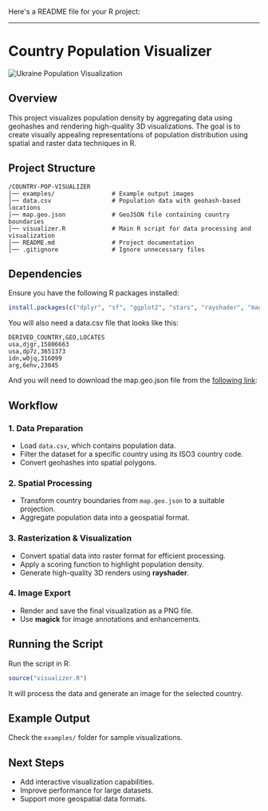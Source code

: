 Here's a README file for your R project:

---

# **Country Population Visualizer**

![Ukraine Population Visualization](https://portfolio-worthy.s3.us-east-1.amazonaws.com/ukraine.jpg)

## **Overview**

This project visualizes population density by aggregating data using geohashes and rendering high-quality 3D visualizations. The goal is to create visually appealing representations of population distribution using spatial and raster data techniques in R.

## **Project Structure**

```
/COUNTRY-POP-VISUALIZER
│── examples/                # Example output images
│── data.csv                 # Population data with geohash-based locations
│── map.geo.json             # GeoJSON file containing country boundaries
│── visualizer.R             # Main R script for data processing and visualization
│── README.md                # Project documentation
│── .gitignore               # Ignore unnecessary files
```

## **Dependencies**

Ensure you have the following R packages installed:

```r
install.packages(c("dplyr", "sf", "ggplot2", "stars", "rayshader", "magick", "countrycode"))
```

You will also need a data.csv file that looks like this:

```
DERIVED_COUNTRY,GEO,LOCATES
usa,djgr,15806663
usa,dp7z,3651373
idn,w0jq,316099
arg,6ehv,23045
```

And you will need to download the map.geo.json file from the [following link](https://r2.datahub.io/clvyjaryy0000la0cxieg4o8o/main/raw/data/countries.geojson):

## **Workflow**

### **1. Data Preparation**

- Load `data.csv`, which contains population data.
- Filter the dataset for a specific country using its ISO3 country code.
- Convert geohashes into spatial polygons.

### **2. Spatial Processing**

- Transform country boundaries from `map.geo.json` to a suitable projection.
- Aggregate population data into a geospatial format.

### **3. Rasterization & Visualization**

- Convert spatial data into raster format for efficient processing.
- Apply a scoring function to highlight population density.
- Generate high-quality 3D renders using **rayshader**.

### **4. Image Export**

- Render and save the final visualization as a PNG file.
- Use **magick** for image annotations and enhancements.

## **Running the Script**

Run the script in R:

```r
source("visualizer.R")
```

It will process the data and generate an image for the selected country.

## **Example Output**

Check the `examples/` folder for sample visualizations.

## **Next Steps**

- Add interactive visualization capabilities.
- Improve performance for large datasets.
- Support more geospatial data formats.
